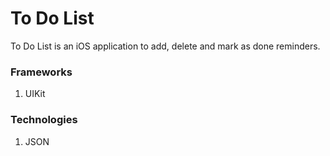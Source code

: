 # To Do List
To Do List is an iOS application to add, delete and mark as done reminders.

### Frameworks
1. UIKit

### Technologies
1. JSON
